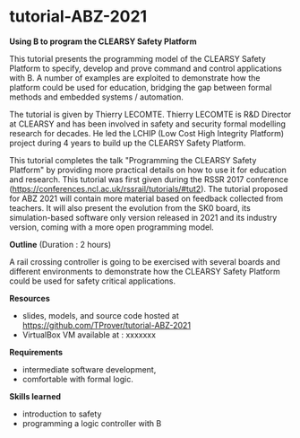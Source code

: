 # tutorial-ABZ-2021

__Using B to program the CLEARSY Safety Platform__

This tutorial presents the programming model of the CLEARSY Safety Platform to specify, develop and prove command and control applications with B. A number of examples are exploited to demonstrate how the platform could be used for education, bridging the gap between formal methods and embedded systems / automation.

The tutorial is given by Thierry LECOMTE. Thierry LECOMTE is R&D Director at CLEARSY and has been involved in safety and security formal modelling research for decades. He led the LCHIP (Low Cost High Integrity Platform) project during 4 years to build up the CLEARSY Safety Platform.

This tutorial completes the talk "Programming the CLEARSY Safety Platform" by providing more practical details on how to use it for education and research. This tutorial was first given during the RSSR 2017 conference (https://conferences.ncl.ac.uk/rssrail/tutorials/#tut2). The tutorial proposed for ABZ 2021 will contain more material based on feedback collected from teachers. It will also present the evolution from the SK0 board, its simulation-based software only version released in 2021 and its industry version, coming with a more open programming model.

__Outline__ (Duration : 2 hours)

A rail crossing controller is going to be exercised with several boards and different environments to demonstrate how the CLEARSY Safety Platform could be used for safety critical applications.

__Resources__
- slides, models, and source code hosted at https://github.com/TProver/tutorial-ABZ-2021
- VirtualBox VM available at : xxxxxxx

__Requirements__
- intermediate software development, 
- comfortable with formal logic. 

__Skills learned__
- introduction to safety
- programming a logic controller with B